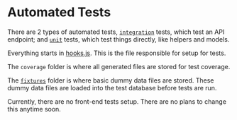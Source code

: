 # Automated Tests

There are 2 types of automated tests, [`integration`](integration) tests, which test an API endpoint; and [`unit`](unit) tests, which test things directly, like helpers and models.

Everything starts in [hooks.js](hooks.js). This is the file responsible for setup for tests.

The `coverage` folder is where all generated files are stored for test coverage.

The [`fixtures`](fixtures) folder is where basic dummy data files are stored. These dummy data files are loaded into the test database before tests are run.

Currently, there are no front-end tests setup. There are no plans to change this anytime soon.
